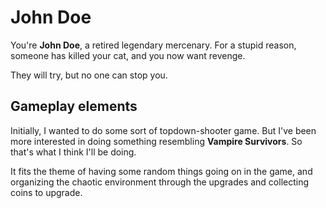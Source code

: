 # John Doe

You're **John Doe**, a retired legendary mercenary. For a stupid reason, someone has killed your cat, and you now want revenge.

They will try, but no one can stop you.

## Gameplay elements

Initially, I wanted to do some sort of topdown-shooter game. But I've been more interested in doing something resembling **Vampire Survivors**. So that's what I think I'll be doing.

It fits the theme of having some random things going on in the game, and organizing the chaotic environment through the upgrades and collecting coins to upgrade.

